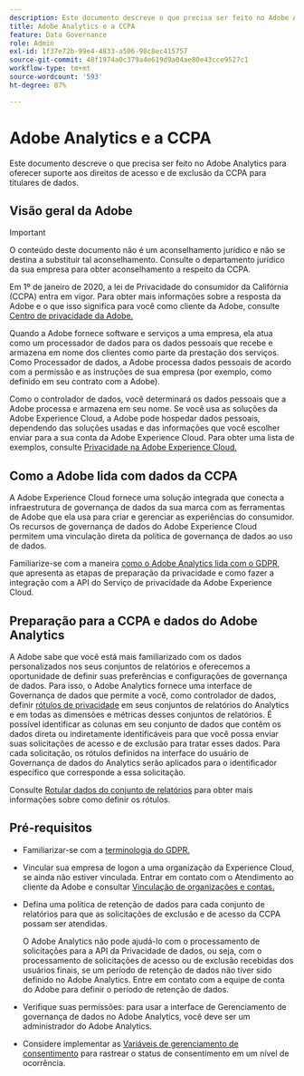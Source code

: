```yaml
---
description: Este documento descreve o que precisa ser feito no Adobe Analytics para oferecer suporte aos direitos de acesso e de exclusão da CCPA para titulares de dados.
title: Adobe Analytics e a CCPA
feature: Data Governance
role: Admin
exl-id: 1f37e72b-99e4-4833-a506-98c8ec415757
source-git-commit: 48f1974a0c379a4e619d9a04ae80e43cce9527c1
workflow-type: tm+mt
source-wordcount: '593'
ht-degree: 87%

---
```


# Adobe Analytics e a CCPA

Este documento descreve o que precisa ser feito no Adobe Analytics para oferecer suporte aos direitos de acesso e de exclusão da CCPA para titulares de dados.

## Visão geral da Adobe

>[!IMPORTANT]
>
>O conteúdo deste documento não é um aconselhamento jurídico e não se destina a substituir tal aconselhamento. Consulte o departamento jurídico da sua empresa para obter aconselhamento a respeito da CCPA.

Em 1º de janeiro de 2020, a lei de Privacidade do consumidor da Califórnia (CCPA) entra em vigor. Para obter mais informações sobre a resposta da Adobe e o que isso significa para você como cliente da Adobe, consulte [Centro de privacidade da Adobe.](https://www.adobe.com/br/privacy.html)

Quando a Adobe fornece software e serviços a uma empresa, ela atua como um processador de dados para os dados pessoais que recebe e armazena em nome dos clientes como parte da prestação dos serviços. Como Processador de dados, a Adobe processa dados pessoais de acordo com a permissão e as instruções de sua empresa (por exemplo, como definido em seu contrato com a Adobe).

Como o controlador de dados, você determinará os dados pessoais que a Adobe processa e armazena em seu nome. Se você usa as soluções da Adobe Experience Cloud, a Adobe pode hospedar dados pessoais, dependendo das soluções usadas e das informações que você escolher enviar para a sua conta da Adobe Experience Cloud. Para obter uma lista de exemplos, consulte [Privacidade na Adobe Experience Cloud.](https://www.adobe.com/br/privacy/experience-cloud.html#collect)

## Como a Adobe lida com dados da CCPA

A Adobe Experience Cloud fornece uma solução integrada que conecta a infraestrutura de governança de dados da sua marca com as ferramentas de Adobe que ela usa para criar e gerenciar as experiências do consumidor. Os recursos de governança de dados do Adobe Experience Cloud permitem uma vinculação direta da política de governança de dados ao uso de dados.

Familiarize-se com a maneira [como o Adobe Analytics lida com o GDPR](https://www.adobe.com/br/data-analytics-cloud/analytics/general-data-protection-regulation.html), que apresenta as etapas de preparação da privacidade e como fazer a integração com a API do Serviço de privacidade da Adobe Experience Cloud.

## Preparação para a CCPA e dados do Adobe Analytics

A Adobe sabe que você está mais familiarizado com os dados personalizados nos seus conjuntos de relatórios e oferecemos a oportunidade de definir suas preferências e configurações de governança de dados.
Para isso, o Adobe Analytics fornece uma interface de Governança de dados que permite a você, como controlador de dados, definir [rótulos de privacidade](/help/admin/admin/c-data-governance/data-labeling/gdpr-labels.md#data-governance-labels) em seus conjuntos de relatórios do Analytics e em todas as dimensões e métricas desses conjuntos de relatórios. É possível identificar as colunas em seu conjunto de dados que contêm os dados direta ou indiretamente identificáveis para que você possa enviar suas solicitações de acesso e de exclusão para tratar esses dados. Para cada solicitação, os rótulos definidos na interface do usuário de Governança de dados do Analytics serão aplicados para o identificador específico que corresponde a essa solicitação.

Consulte [Rotular dados do conjunto de relatórios](/help/admin/admin/c-data-governance/data-labeling/gdpr-setup-reportsuite.md) para obter mais informações sobre como definir os rótulos.

## Pré-requisitos

* Familiarizar-se com a [terminologia do GDPR.](/help/admin/c-data-governance/gdpr-terminology.md)
* Vincular sua empresa de logon a uma organização da Experience Cloud, se ainda não estiver vinculada. Entrar em contato com o Atendimento ao cliente da Adobe e consultar [Vinculação de organizações e contas.](https://experienceleague.adobe.com/docs/core-services/interface/manage-users-and-products/organizations.html?lang=pt-BR)
* Defina uma política de retenção de dados para cada conjunto de relatórios para que as solicitações de exclusão e de acesso da CCPA possam ser atendidas.

  O Adobe Analytics não pode ajudá-lo com o processamento de solicitações para a API da Privacidade de dados, ou seja, com o processamento de solicitações de acesso ou de exclusão recebidas dos usuários finais, se um período de retenção de dados não tiver sido definido no Adobe Analytics. Entre em contato com a equipe de conta do Adobe para definir o período de retenção de dados.

* Verifique suas permissões: para usar a interface de Gerenciamento de governança de dados no Adobe Analytics, você deve ser um administrador do Adobe Analytics.
* Considere implementar as [Variáveis de gerenciamento de consentimento](/help/admin/admin/c-manage-report-suites/c-edit-report-suites/privacy-reporting.md) para rastrear o status de consentimento em um nível de ocorrência.
